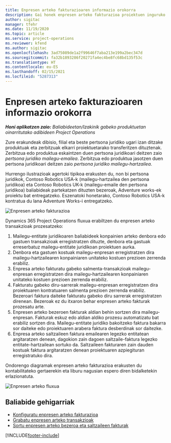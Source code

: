 ```yaml
---
title: Enpresen arteko fakturazioaren informazio orokorra
description: Gai honek enpresen arteko fakturazioa proiektuen inguruko informazioa eta adibideak eskaintzen ditu.
author: sigitac
manager: tfehr
ms.date: 11/19/2020
ms.topic: article
ms.service: project-operations
ms.reviewer: kfend
ms.author: sigitac
ms.openlocfilehash: 3ad75089de1a2f99646f7aba213e199a2bec347d
ms.sourcegitcommit: fa32b1893286f20271fa4ec4be8fc68bd135f53c
ms.translationtype: HT
ms.contentlocale: eu-ES
ms.lasthandoff: 02/15/2021
ms.locfileid: "5287313"
---
```

# <a name="intercompany-invoicing-overview"></a>Enpresen arteko fakturazioaren informazio orokorra

_**Honi aplikatzen zaio:** Baliabideetan/Izakinik gabeko produktuetan oinarritutako adibideen Project Operations_

Zure erakundeak dibisio, filial eta beste pertsona juridiko ugari izan ditzake produktuak eta zerbitzuak elkarri proiektuetarako transferitzen dituztenak. Zerbitzua edo produktua eskaintzen duen pertsona juridikoari deitzen zaio *pertsona juridiko mailegu-emailea*. Zerbitzua edo produktua jasotzen duen pertsona juridikoari deitzen zaio *pertsona juridiko mailegu-hartzailea*.

Hurrengo ilustrazioak agertoki tipikoa erakusten du, non bi pertsona juridikok, Contoso Robotics USA-k (mailegu-hartzailea den pertsona juridikoa) eta Contoso Robotics UK-k (mailegu-emaile den pertsona juridikoa) baliabideak partekatzen dituzten bezeroak, Adventure works-ek proiektu bat entregatzeko. Eszenatoki honetarako, Contoso Robotics USA-k kontratua du lana Adventure Works-i entregatzeko.

![Enpresen arteko fakturazioa](./media/IntercompanyScenario.png) 

Dynamics 365 Project Operations fluxua erabiltzen du enpresen arteko transakzioak prozesatzeko:

1. Mailegu-entitate juridikoaren baliabideek konpainien arteko denbora edo gastuen transakzioak erregistratzen dituzte, denbora eta gastuak erreserbatuz mailegu-entitate juridikoan proiektuen aurka.
2. Denbora eta gastuen kostuak mailegu-enpresan erregistratzen dira mailegu-hartzailearen konpainiaren unitateko kostuen prezioen zerrenda erabiliz.
3. Enpresa arteko fakturatu gabeko salmenta-transakzioak mailegu-enpresan erregistratzen dira mailegu-hartzailearen konpainiaren unitateko kostuen prezioen zerrenda erabiliz.
4. Fakturatu gabeko diru-sarrerak mailegu-enpresan erregistratzen dira proiektuaren kontratuaren salmenta prezioen zerrenda erabiliz. Bezeroari faktura daiteke fakturatu gabeko diru sarrerak erregistratzen direnean. Bezeroak ez du itxaron behar enpresen arteko fakturak prozesatu arte.
5. Enpresen arteko bezeroen fakturak aldian behin sortzen dira mailegu-enpresan. Fakturak eskuz edo aldian aldiko prozesu automatizatu bat erabiliz sortzen dira. Mailegu-entitate juridiko bakoitzeko faktura bakarra sor daiteke edo proiektuaren arabera faktura desberdinak sor daitezke.
6. Enpresa arteko saltzaileen faktura emailearen legezko entitatean argitaratzen denean, dagokion zain dagoen saltzaile-faktura legezko entitate-hartzailean sortuko da. Saltzaileen fakturaren zain dauden kostuak faktura argitaratzen denean proiektuaren azpiegituran erregistratuko dira.

Ondorengo diagramak enpresen arteko fakturazioa erakusten du kontabilitateko gertaerekin eta liburu nagusian espero diren bidalketekin erlazionatuta.

![Enpresen arteko fluxua](./media/IntercompanyFlow.png)

## <a name="additional-resources"></a>Baliabide gehigarriak

- [Konfiguratu enpresen arteko fakturazioa](configure-intercompany-invoicing.md)
- [Grabatu enpresen arteko transakzioak](create-intercompany-transactions.md)
- [Sortu enpresen arteko bezeroa eta saltzaileen fakturak](create-intercompany-customer-vendor-invoices.md)


[!INCLUDE[footer-include](../includes/footer-banner.md)]